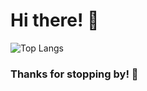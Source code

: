 # Hi there! 👋

![Top Langs](https://github-readme-stats.vercel.app/api/top-langs/?username=anuraghazra&langs_count=4)


### Thanks for stopping by! 🌟
